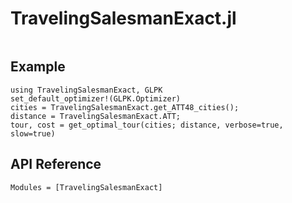 # TravelingSalesmanExact.jl

```@index
```

## Example

```@gif
using TravelingSalesmanExact, GLPK
set_default_optimizer!(GLPK.Optimizer)
cities = TravelingSalesmanExact.get_ATT48_cities();
distance = TravelingSalesmanExact.ATT;
tour, cost = get_optimal_tour(cities; distance, verbose=true, slow=true)
```


## API Reference

```@autodocs
Modules = [TravelingSalesmanExact]
```
